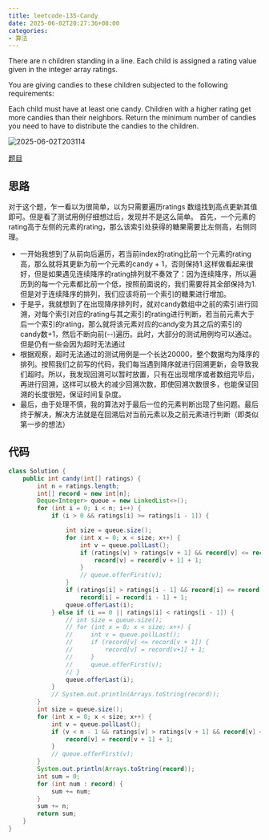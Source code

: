 ```yaml
---
title: leetcode-135-Candy
date: 2025-06-02T20:27:36+08:00
categories:
- 算法
---
```


There are n children standing in a line. Each child is assigned a rating value given in the integer array ratings.

You are giving candies to these children subjected to the following requirements:

Each child must have at least one candy.
Children with a higher rating get more candies than their neighbors.
Return the minimum number of candies you need to have to distribute the candies to the children.

<!-- more -->

![2025-06-02T203114](2025-06-02T203114.png)

[题目](https://leetcode.cn/problems/candy/description/)

## 思路
对于这个题，乍一看以为很简单，以为只需要遍历ratings 数组找到高点更新其值即可。但是看了测试用例仔细想过后，发现并不是这么简单。
首先，一个元素的rating高于左侧的元素的rating，那么该索引处获得的糖果需要比左侧高，右侧同理。
* 一开始我想到了从前向后遍历，若当前index的rating比前一个元素的rating高，那么就将其更新为前一个元素的candy + 1，否则保持1.这样做看起来很好，但是如果遇见连续降序的rating排列就不奏效了：因为连续降序，所以遍历到的每一个元素都比前一个低，按照前面说的，我们需要将其全部保持为1.但是对于连续降序的排列，我们应该将前一个索引的糖果进行增加。
* 于是乎，我就想到了在出现降序排列时，就对candy数组中之前的索引进行回溯，对每个索引对应的rating与其之索引的rating进行判断，若当前元素大于后一个索引的rating，那么就将该元素对应的candy变为其之后的索引的candy数+1，然后不断向前(--)遍历。此时，大部分的测试用例均可以通过。但是仍有一些会因为超时无法通过
* 根据观察，超时无法通过的测试用例是一个长达20000，整个数据均为降序的排列。按照我们之前写的代码，我们每当遇到降序就进行回溯更新，会导致我们超时。所以，我发现回溯可以暂时放置，只有在出现增序或者数组完毕后，再进行回溯，这样可以极大的减少回溯次数，即使回溯次数很多，也能保证回溯的长度很短，保证时间复杂度。
* 最后，由于处理不慎，我的算法对于最后一位的元素判断出现了些问题。最后终于解决，解决方法就是在回溯后对当前元素以及之前元素进行判断（即类似第一步的想法）


## 代码
```java
class Solution {
    public int candy(int[] ratings) {
        int n = ratings.length;
        int[] record = new int[n];
        Deque<Integer> queue = new LinkedList<>();
        for (int i = 0; i < n; i++) {
            if (i > 0 && ratings[i] >= ratings[i - 1]) {

                int size = queue.size();
                for (int x = 0; x < size; x++) {
                    int v = queue.pollLast();
                    if (ratings[v] > ratings[v + 1] && record[v] <= record[v + 1]) {
                        record[v] = record[v + 1] + 1;
                    }
                    // queue.offerFirst(v);
                }
                if (ratings[i] > ratings[i - 1] && record[i] <= record[i - 1])
                    record[i] = record[i - 1] + 1;
                queue.offerLast(i);
            } else if (i == 0 || ratings[i] < ratings[i - 1]) {
                // int size = queue.size();
                // for (int x = 0; x < size; x++) {
                //     int v = queue.pollLast();
                //     if (record[v] <= record[v + 1]) {
                //         record[v] = record[v+1] + 1;
                //     }
                //     queue.offerFirst(v);
                // }
                queue.offerLast(i);
            }
            // System.out.println(Arrays.toString(record));
        }
        int size = queue.size();
        for (int x = 0; x < size; x++) {
            int v = queue.pollLast();
            if (v < n - 1 && ratings[v] > ratings[v + 1] && record[v] <= record[v + 1]) {
                record[v] = record[v + 1] + 1;
            }
            // queue.offerFirst(v);
        }
        System.out.println(Arrays.toString(record));
        int sum = 0;
        for (int num : record) {
            sum += num;
        }
        sum += n;
        return sum;
    }
}
```